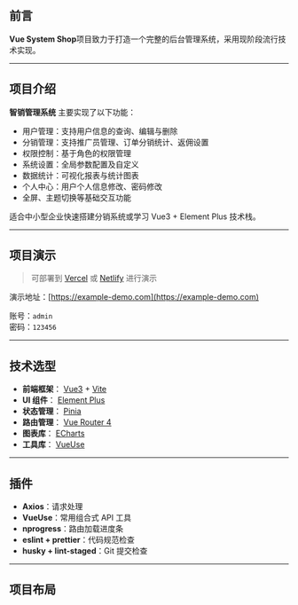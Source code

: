 ## 前言
**Vue System Shop**项目致力于打造一个完整的后台管理系统，采用现阶段流行技术实现。

---

## 项目介绍
**智销管理系统** 主要实现了以下功能：
- 用户管理：支持用户信息的查询、编辑与删除
- 分销管理：支持推广员管理、订单分销统计、返佣设置
- 权限控制：基于角色的权限管理
- 系统设置：全局参数配置及自定义
- 数据统计：可视化报表与统计图表
- 个人中心：用户个人信息修改、密码修改
- 全屏、主题切换等基础交互功能

适合中小型企业快速搭建分销系统或学习 Vue3 + Element Plus 技术栈。

---

## 项目演示
> 可部署到 [Vercel](https://vercel.com) 或 [Netlify](https://netlify.com) 进行演示

演示地址：[https://example-demo.com](https://example-demo.com)

账号：`admin`  
密码：`123456`

---

## 技术选型
- **前端框架**： [Vue3](https://v3.vuejs.org/) + [Vite](https://vitejs.dev/)
- **UI 组件**： [Element Plus](https://element-plus.org/)
- **状态管理**： [Pinia](https://pinia.vuejs.org/)
- **路由管理**： [Vue Router 4](https://next.router.vuejs.org/)
- **图表库**： [ECharts](https://echarts.apache.org/)
- **工具库**： [VueUse](https://vueuse.org/)

---

## 插件
- **Axios**：请求处理
- **VueUse**：常用组合式 API 工具
- **nprogress**：路由加载进度条
- **eslint + prettier**：代码规范检查
- **husky + lint-staged**：Git 提交检查

---

## 项目布局
